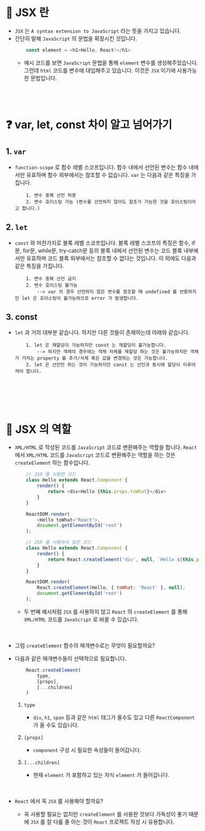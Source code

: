 # 🔔 JSX 란

- `JSX` 는 `A syntax extension to JavaScript` 라는 뜻을 가지고 있습니다.
- 간단히 말해 `JavaScript` 의 문법을 확장시킨 것입니다.
    ```js
        const element = <h1>Hello, React!</h1>
    ```
    - 예시 코드를 보면 `JavaScript` 문법을 통해 `element` 변수를 생성해주었습니다. 그런데 `html` 코드를 변수에 대입해주고 있습니다. 이것은 `JSX` 이기에 사용가능한 문법입니다. <br/><br/><br/><br/>

# ❓ var, let, const 차이 알고 넘어가기

## 1. `var`
- `function-scope` 로 함수 레벨 스코프입니다. 함수 내에서 선언된 변수는 함수 내에서만 유효하며 함수 외부에서는 참조할 수 없습니다. `var` 는 다음과 같은 특징을 가집니다. 
    ```
        1. 변수 중복 선언 허용
        2. 변수 호이스팅 가능 (변수를 선언하지 않아도 참조가 가능한 것을 호이스팅이라고 합니다.)
    ```

## 2. `let`
- `const` 와 마찬가지로 블록 레벨 스코프입니다. 블록 레벨 스코프의 특징은 함수, if문, for문, while문, try-catch문 등의 블록 내에서 선언된 변수는 코드 블록 내부에서만 유효하며 코드 블록 외부에서는 참조할 수 없다는 것입니다. 이 외에도 다음과 같은 특징을 가집니다.
    ```
        1. 변수 중복 선언 금지
        2. 변수 호이스팅 불가능 
            --> var 의 경우 선언하지 않은 변수를 참조할 때 undefined 를 반환하지만 let 은 호이스팅이 불가능하므로 error 가 발생합니다. 
    ```

## 3. const
- `let` 과 거의 대부분 같습니다. 하지만 다른 것들이 존재하는데 아래와 같습니다.
    ```
        1. let 은 재할당이 가능하지만 const 는 재할당이 불가능합니다.
            --> 하지만 객체의 경우에는 객체 자체를 재할당 하는 것은 불가능하지만 객체가 가지는 property 를 추가/삭제 혹은 값을 변경하는 것은 가능합니다.
        2. let 은 선언만 하는 것이 가능하지만 const 는 선언과 동시에 할당이 이루어져야 합니다. 
    ```
<br/><br/><br/><br/>


# 🔔 JSX 의 역할

- `XML/HTML` 로 작성된 코드를 `JavaScript` 코드로 변환해주는 역할을 합니다. `React` 에서 `XML/HTML` 코드를 `JavaScript` 코드로 변환해주는 역할을 하는 것은 `createElement` 하는 함수입니다. 
    ```js
        // JSX 를 사용한 코드
        class Hello extends React.Component {
            render() {
                return <div>Hello {this.props.toWhat}</div>
            }
        }

        ReactDOM.render(
            <Hello toWhat="React">,
            document.getElementById('root')
        );
    ```
    ```js
        // JSX 를 사용하지 않은 코드
        class Hello extends React.Component {
            render() {
                return React.createElement('div', null, `Hello ${this.props.toWhat}`);
            }
        }

        ReactDOM.render(
            React.createElement(Hello, { toWhat: 'React' }, null),
            document.getElementById('root')
        );
    ```
    - 두 번째 예시처럼 `JSX` 를 사용하지 않고 `React` 의 `createElement` 를 통해 `XML/HTML` 코드를 `JavaScript` 로 바꿀 수 있습니다. <br/><br/><br/>

- 그럼 `createElement` 함수의 매개변수로는 무엇이 필요할까요?
- 다음과 같은 매개변수들이 선택적으로 필요합니다. 
    ```js
        React.createElement(
            type,
            [props],
            [...children]
        )
    ```
    1. `type`
        - `div`, `h1`, `span` 등과 같은 `html` 태그가 올수도 있고 다른 `ReactComponent` 가 올 수도 있습니다.

    2. `[props]`
        - `component` 구성 시 필요한 속성들이 들어갑니다. 

    3. `[...children]`
        - 현재 `element` 가 포함하고 있는 자식 `element` 가 들어갑니다. <br/><br/><br/>

- `React` 에서 꼭 `JSX` 를 사용해야 할까요?
    - 꼭 사용할 필요는 없지만 `createElement` 를 사용한 것보다 가독성이 좋기 때문에 `JSX` 를 잘 다룰 줄 아는 것이 `React` 프로젝트 작성 시 유용합니다. 
